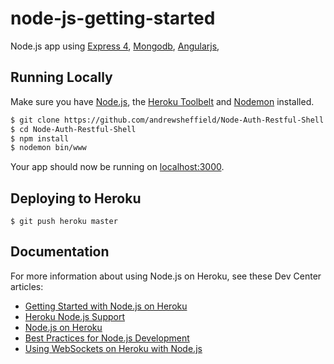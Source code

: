 # node-js-getting-started

Node.js app using 
[Express 4](http://expressjs.com/),
[Mongodb](https://www.mongodb.org),
[Angularjs](https://angularjs.org),

## Running Locally

Make sure you have [Node.js](http://nodejs.org/), the [Heroku Toolbelt](https://toolbelt.heroku.com/) and [Nodemon](http://nodemon.io) installed.

```sh
$ git clone https://github.com/andrewsheffield/Node-Auth-Restful-Shell.git
$ cd Node-Auth-Restful-Shell
$ npm install
$ nodemon bin/www
```

Your app should now be running on [localhost:3000](http://localhost:3000/).

## Deploying to Heroku

```
$ git push heroku master
```

## Documentation

For more information about using Node.js on Heroku, see these Dev Center articles:

- [Getting Started with Node.js on Heroku](https://devcenter.heroku.com/articles/getting-started-with-nodejs)
- [Heroku Node.js Support](https://devcenter.heroku.com/articles/nodejs-support)
- [Node.js on Heroku](https://devcenter.heroku.com/categories/nodejs)
- [Best Practices for Node.js Development](https://devcenter.heroku.com/articles/node-best-practices)
- [Using WebSockets on Heroku with Node.js](https://devcenter.heroku.com/articles/node-websockets)

